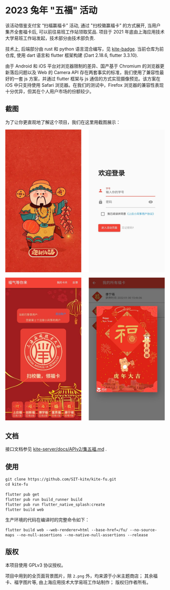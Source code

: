 # 2023 兔年 "五福" 活动

该活动借鉴支付宝 “扫福赢福卡” 活动, 通过 "扫校徽赢福卡" 的方式展开, 当用户集齐全套福卡后, 可以前往易班工作站领取奖品. 项目于 2021 年底由上海应用技术大学易班工作站发起，技术部分由技术部负责.

技术上, 后端部分由 rust 和 python 语言混合编写，见 [kite-badge](https://github.com/SIT-kite/kite-badge). 当前仓库为前仓库, 使用 dart 语言和 flutter 框架构建 (Dart 2.18.6, flutter 3.3.10).

由于 Android 和 iOS 平台对浏览器限制的差异、国产基于 Chromium 的浏览器更新落后问题以及 Web 的 Camera API 存在两套事实的标准，我们使用了兼容性最好的一套 js 方案，并通过 flutter 框架与 js 通信的方式实现摄像预览。该方案在 iOS 中只支持使用 Safari 浏览器。在我们的测试中，Firefox 浏览器的兼容性表现十分优异，但其在个人用户市场的份额较少。

## 截图

为了让你更直观地了解这个项目，我们在这里用截图展示：

![欢迎页、登录页](screenshot-1.png)

!["我的福卡"页、首页](screenshot-2.png)

## 文档

接口文档参见 [kite-server/docs/APIv2/集五福.md](https://github.com/SIT-kite/kite-server/blob/v2/docs/APIv2/%E9%9B%86%E4%BA%94%E7%A6%8F.md)
.

## 使用

``` shell
git clone https://github.com/SIT-kite/kite-fu.git
cd kite-fu

flutter pub get
flutter pub run build_runner build
flutter pub run flutter_native_splash:create
flutter build web
```

生产环境的代码在编译时的完整命令如下：

``` shell
flutter build web --web-renderer=html --base-href=/fu/ --no-source-maps --no-null-assertions --no-native-null-assertions --release
```

## 版权

本项目使用 GPLv3 协议授权。

项目中用到的全页面背景图片，除 `2.png` 外，均来源于小米主题商店；
其余福卡、福字图片等, 由上海应用技术大学易班工作站制作；
版权归作者所有。
